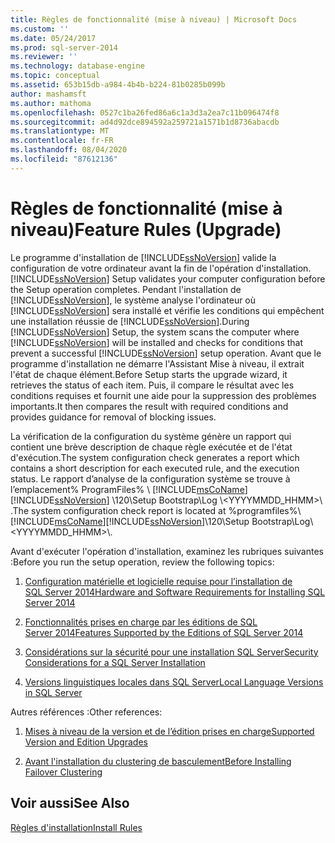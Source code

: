 ```yaml
---
title: Règles de fonctionnalité (mise à niveau) | Microsoft Docs
ms.custom: ''
ms.date: 05/24/2017
ms.prod: sql-server-2014
ms.reviewer: ''
ms.technology: database-engine
ms.topic: conceptual
ms.assetid: 653b15db-a984-4b4b-b224-81b0285b099b
author: mashamsft
ms.author: mathoma
ms.openlocfilehash: 0527c1ba26fed86a6c1a3d3a2ea7c11b096474f8
ms.sourcegitcommit: ad4d92dce894592a259721a1571b1d8736abacdb
ms.translationtype: MT
ms.contentlocale: fr-FR
ms.lasthandoff: 08/04/2020
ms.locfileid: "87612136"
---
```

# <a name="feature-rules-upgrade"></a><span data-ttu-id="da10c-102">Règles de fonctionnalité (mise à niveau)</span><span class="sxs-lookup"><span data-stu-id="da10c-102">Feature Rules (Upgrade)</span></span>
  <span data-ttu-id="da10c-103">Le programme d'installation de [!INCLUDE[ssNoVersion](../../includes/ssnoversion-md.md)] valide la configuration de votre ordinateur avant la fin de l'opération d'installation.</span><span class="sxs-lookup"><span data-stu-id="da10c-103">[!INCLUDE[ssNoVersion](../../includes/ssnoversion-md.md)] Setup validates your computer configuration before the Setup operation completes.</span></span> <span data-ttu-id="da10c-104">Pendant l'installation de [!INCLUDE[ssNoVersion](../../includes/ssnoversion-md.md)], le système analyse l'ordinateur où [!INCLUDE[ssNoVersion](../../includes/ssnoversion-md.md)] sera installé et vérifie les conditions qui empêchent une installation réussie de [!INCLUDE[ssNoVersion](../../includes/ssnoversion-md.md)].</span><span class="sxs-lookup"><span data-stu-id="da10c-104">During [!INCLUDE[ssNoVersion](../../includes/ssnoversion-md.md)] Setup, the system scans the computer where [!INCLUDE[ssNoVersion](../../includes/ssnoversion-md.md)] will be installed and checks for conditions that prevent a successful [!INCLUDE[ssNoVersion](../../includes/ssnoversion-md.md)] setup operation.</span></span> <span data-ttu-id="da10c-105">Avant que le programme d'installation ne démarre l'Assistant Mise à niveau, il extrait l'état de chaque élément.</span><span class="sxs-lookup"><span data-stu-id="da10c-105">Before Setup starts the upgrade wizard, it retrieves the status of each item.</span></span> <span data-ttu-id="da10c-106">Puis, il compare le résultat avec les conditions requises et fournit une aide pour la suppression des problèmes importants.</span><span class="sxs-lookup"><span data-stu-id="da10c-106">It then compares the result with required conditions and provides guidance for removal of blocking issues.</span></span>  
  
 <span data-ttu-id="da10c-107">La vérification de la configuration du système génère un rapport qui contient une brève description de chaque règle exécutée et de l'état d'exécution.</span><span class="sxs-lookup"><span data-stu-id="da10c-107">The system configuration check generates a report which contains a short description for each executed rule, and the execution status.</span></span> <span data-ttu-id="da10c-108">Le rapport d’analyse de la configuration système se trouve à l’emplacement% ProgramFiles% \\ [!INCLUDE[msCoName](../../includes/msconame-md.md)] [!INCLUDE[ssNoVersion](../../includes/ssnoversion-md.md)] \120\Setup Bootstrap\Log \\<YYYYMMDD_HHMM>\\ .</span><span class="sxs-lookup"><span data-stu-id="da10c-108">The system configuration check report is located at %programfiles%\\[!INCLUDE[msCoName](../../includes/msconame-md.md)][!INCLUDE[ssNoVersion](../../includes/ssnoversion-md.md)]\120\Setup Bootstrap\Log\\<YYYYMMDD_HHMM>\\.</span></span>  
  
 <span data-ttu-id="da10c-109">Avant d'exécuter l'opération d'installation, examinez les rubriques suivantes :</span><span class="sxs-lookup"><span data-stu-id="da10c-109">Before you run the setup operation, review the following topics:</span></span>  
  
1.  [<span data-ttu-id="da10c-110">Configuration matérielle et logicielle requise pour l’installation de SQL Server 2014</span><span class="sxs-lookup"><span data-stu-id="da10c-110">Hardware and Software Requirements for Installing SQL Server 2014</span></span>](hardware-and-software-requirements-for-installing-sql-server.md)  
  
2.  [<span data-ttu-id="da10c-111">Fonctionnalités prises en charge par les éditions de SQL Server 2014</span><span class="sxs-lookup"><span data-stu-id="da10c-111">Features Supported by the Editions of SQL Server 2014</span></span>](../../../2014/getting-started/features-supported-by-the-editions-of-sql-server-2014.md)  
  
3.  [<span data-ttu-id="da10c-112">Considérations sur la sécurité pour une installation SQL Server</span><span class="sxs-lookup"><span data-stu-id="da10c-112">Security Considerations for a SQL Server Installation</span></span>](../../../2014/sql-server/install/security-considerations-for-a-sql-server-installation.md)  
  
4.  [<span data-ttu-id="da10c-113">Versions linguistiques locales dans SQL Server</span><span class="sxs-lookup"><span data-stu-id="da10c-113">Local Language Versions in SQL Server</span></span>](../../../2014/sql-server/install/local-language-versions-in-sql-server.md)  
  
 <span data-ttu-id="da10c-114">Autres références :</span><span class="sxs-lookup"><span data-stu-id="da10c-114">Other references:</span></span>  
  
1.  [<span data-ttu-id="da10c-115">Mises à niveau de la version et de l’édition prises en charge</span><span class="sxs-lookup"><span data-stu-id="da10c-115">Supported Version and Edition Upgrades</span></span>](../../database-engine/install-windows/supported-version-and-edition-upgrades.md)  
  
2.  [<span data-ttu-id="da10c-116">Avant l'installation du clustering de basculement</span><span class="sxs-lookup"><span data-stu-id="da10c-116">Before Installing Failover Clustering</span></span>](../failover-clusters/install/before-installing-failover-clustering.md)  
  
## <a name="see-also"></a><span data-ttu-id="da10c-117">Voir aussi</span><span class="sxs-lookup"><span data-stu-id="da10c-117">See Also</span></span>  
 [<span data-ttu-id="da10c-118">Règles d'installation</span><span class="sxs-lookup"><span data-stu-id="da10c-118">Install Rules</span></span>](../../../2014/sql-server/install/install-rules.md)  
  
  
